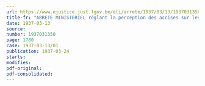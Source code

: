 ```yaml
---
url: https://www.ejustice.just.fgov.be/eli/arrete/1937/03/13/1937031350/justel
title-fr: "ARRETE MINISTERIEL réglant la perception des accises sur les boissons fermentées mousseuses"
date: 1937-03-13
source:
number: 1937031350
page: 1780
case: 1937-03-13/01
publication: 1937-03-24
starts:
modifies:
pdf-original:
pdf-consolidated:
---
```


